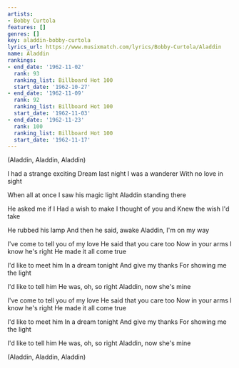 ```yaml
---
artists:
- Bobby Curtola
features: []
genres: []
key: aladdin-bobby-curtola
lyrics_url: https://www.musixmatch.com/lyrics/Bobby-Curtola/Aladdin
name: Aladdin
rankings:
- end_date: '1962-11-02'
  rank: 93
  ranking_list: Billboard Hot 100
  start_date: '1962-10-27'
- end_date: '1962-11-09'
  rank: 92
  ranking_list: Billboard Hot 100
  start_date: '1962-11-03'
- end_date: '1962-11-23'
  rank: 100
  ranking_list: Billboard Hot 100
  start_date: '1962-11-17'
---
```

(Aladdin, Aladdin, Aladdin)

I had a strange exciting
Dream last night
I was a wanderer
With no love in sight

When all at once
I saw his magic light
Aladdin standing there

He asked me if I
Had a wish to make
I thought of you and
Knew the wish I'd take

He rubbed his lamp
And then he said, awake
Aladdin, I'm on my way

I've come to tell you of my love
He said that you care too
Now in your arms
I know he's right
He made it all come true

I'd like to meet him
In a dream tonight
And give my thanks
For showing me the light

I'd like to tell him
He was, oh, so right
Aladdin, now she's mine

I've come to tell you of my love
He said that you care too
Now in your arms
I know he's right
He made it all come true

I'd like to meet him
In a dream tonight
And give my thanks
For showing me the light

I'd like to tell him
He was, oh, so right
Aladdin, now she's mine

(Aladdin, Aladdin, Aladdin)
